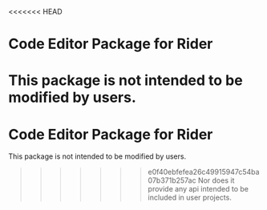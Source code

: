 <<<<<<< HEAD
# Code Editor Package for Rider

This package is not intended to be modified by users.
=======
# Code Editor Package for Rider

This package is not intended to be modified by users.
>>>>>>> e0f40ebfefea26c49915947c54ba07b371b257ac
Nor does it provide any api intended to be included in user projects.